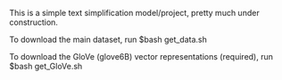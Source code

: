 This is a simple text simplification model/project, pretty much under construction.

To download the main dataset, run $bash get_data.sh 

To download the GloVe (glove6B) vector representations (required), run $bash get_GloVe.sh 
